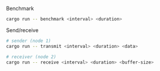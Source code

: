 Benchmark

```bash
cargo run -- benchmark <interval> <duration>
```

Send/receive

```bash
# sender (node 1)
cargo run -- transmit <interval> <duration> <data>

# receiver (node 2)
cargo run -- receive <interval> <duration> <buffer-size>
```
